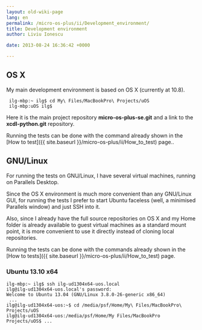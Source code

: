 ```yaml
---
layout: old-wiki-page
lang: en
permalink: /micro-os-plus/ii/Development_environment/
title: Development environment
author: Liviu Ionescu

date: 2013-08-24 16:36:42 +0000

---
```


OS X
----

My main development environment is based on OS X (currently at 10.8).

     ilg-mbp:~ ilg$ cd My\ Files/MacBookPro\ Projects/uOS
     ilg-mbp:uOS ilg$

Here it is the main project repository **micro-os-plus-se.git** and a link to the **xcdl-python.git** repository.

Running the tests can be done with the command already shown in the [How to test]({{ site.baseurl }}/micro-os-plus/ii/How_to_test) page..

GNU/Linux
---------

For running the tests on GNU/Linux, I have several virtual machines, running on Parallels Desktop.

Since the OS X environment is much more convenient than any GNU/Linux GUI, for running the tests I prefer to start Ubuntu faceless (well, a minimised Parallels window) and just SSH into it.

Also, since I already have the full source repositories on OS X and my Home folder is already available to guest virtual machines as a standard mount point, it is more convenient to use it directly instead of cloning local repositories.

Running the tests can be done with the commands already shown in the [How to tests]({{ site.baseurl }}/micro-os-plus/ii/How_to_test) page.

### Ubuntu 13.10 x64

    ilg-mbp:~ ilg$ ssh ilg-ud1304x64-uos.local
    ilg@ilg-ud1304x64-uos.local's password:
    Welcome to Ubuntu 13.04 (GNU/Linux 3.8.0-26-generic x86_64)
     ...
    ilg@ilg-ud1304x64-uos:~$ cd /media/psf/Home/My\ Files/MacBookPro\ Projects/uOS
    ilg@ilg-ud1304x64-uos:/media/psf/Home/My Files/MacBookPro Projects/uOS$ ...
